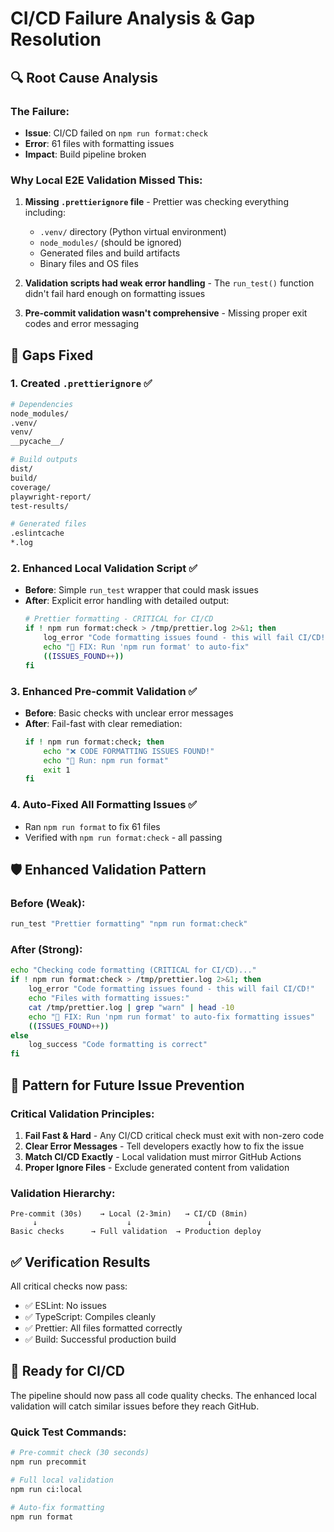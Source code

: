 # CI/CD Failure Analysis & Gap Resolution

## 🔍 Root Cause Analysis

### The Failure:
- **Issue**: CI/CD failed on `npm run format:check` 
- **Error**: 61 files with formatting issues
- **Impact**: Build pipeline broken

### Why Local E2E Validation Missed This:

1. **Missing `.prettierignore` file** - Prettier was checking everything including:
   - `.venv/` directory (Python virtual environment)
   - `node_modules/` (should be ignored)
   - Generated files and build artifacts
   - Binary files and OS files

2. **Validation scripts had weak error handling** - The `run_test()` function didn't fail hard enough on formatting issues

3. **Pre-commit validation wasn't comprehensive** - Missing proper exit codes and error messaging

## 🔧 Gaps Fixed

### 1. Created `.prettierignore` ✅
```bash
# Dependencies
node_modules/
.venv/
venv/
__pycache__/

# Build outputs  
dist/
build/
coverage/
playwright-report/
test-results/

# Generated files
.eslintcache
*.log
```

### 2. Enhanced Local Validation Script ✅
- **Before**: Simple `run_test` wrapper that could mask issues
- **After**: Explicit error handling with detailed output:
  ```bash
  # Prettier formatting - CRITICAL for CI/CD
  if ! npm run format:check > /tmp/prettier.log 2>&1; then
      log_error "Code formatting issues found - this will fail CI/CD!"
      echo "🔧 FIX: Run 'npm run format' to auto-fix"
      ((ISSUES_FOUND++))
  fi
  ```

### 3. Enhanced Pre-commit Validation ✅
- **Before**: Basic checks with unclear error messages
- **After**: Fail-fast with clear remediation:
  ```bash
  if ! npm run format:check; then
      echo "❌ CODE FORMATTING ISSUES FOUND!"
      echo "🔧 Run: npm run format"
      exit 1
  fi
  ```

### 4. Auto-Fixed All Formatting Issues ✅
- Ran `npm run format` to fix 61 files
- Verified with `npm run format:check` - all passing

## 🛡️ Enhanced Validation Pattern

### Before (Weak):
```bash
run_test "Prettier formatting" "npm run format:check"
```

### After (Strong):
```bash
echo "Checking code formatting (CRITICAL for CI/CD)..."
if ! npm run format:check > /tmp/prettier.log 2>&1; then
    log_error "Code formatting issues found - this will fail CI/CD!"
    echo "Files with formatting issues:"
    cat /tmp/prettier.log | grep "warn" | head -10
    echo "🔧 FIX: Run 'npm run format' to auto-fix formatting issues"
    ((ISSUES_FOUND++))
else
    log_success "Code formatting is correct"
fi
```

## 🎯 Pattern for Future Issue Prevention

### Critical Validation Principles:
1. **Fail Fast & Hard** - Any CI/CD critical check must exit with non-zero code
2. **Clear Error Messages** - Tell developers exactly how to fix the issue
3. **Match CI/CD Exactly** - Local validation must mirror GitHub Actions
4. **Proper Ignore Files** - Exclude generated content from validation

### Validation Hierarchy:
```
Pre-commit (30s)    → Local (2-3min)   → CI/CD (8min)
     ↓                    ↓                 ↓
Basic checks      → Full validation  → Production deploy
```

## ✅ Verification Results

All critical checks now pass:
- ✅ ESLint: No issues  
- ✅ TypeScript: Compiles cleanly
- ✅ Prettier: All files formatted correctly
- ✅ Build: Successful production build

## 🚀 Ready for CI/CD

The pipeline should now pass all code quality checks. The enhanced local validation will catch similar issues before they reach GitHub.

### Quick Test Commands:
```bash
# Pre-commit check (30 seconds)
npm run precommit

# Full local validation  
npm run ci:local

# Auto-fix formatting
npm run format
```
